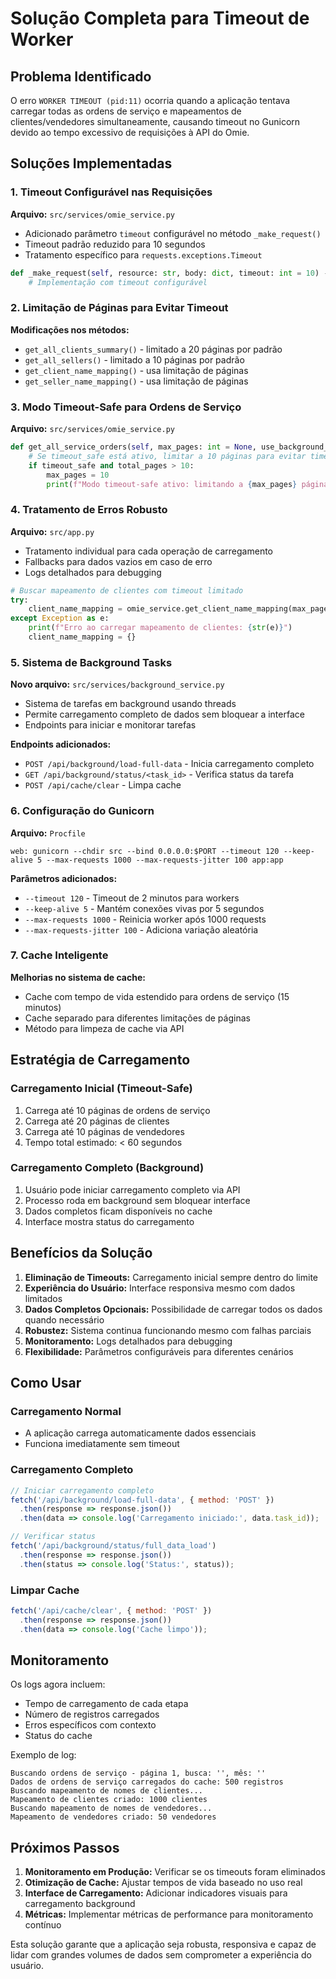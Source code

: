 # Solução Completa para Timeout de Worker

## Problema Identificado

O erro `WORKER TIMEOUT (pid:11)` ocorria quando a aplicação tentava carregar todas as ordens de serviço e mapeamentos de clientes/vendedores simultaneamente, causando timeout no Gunicorn devido ao tempo excessivo de requisições à API do Omie.

## Soluções Implementadas

### 1. Timeout Configurável nas Requisições

**Arquivo:** `src/services/omie_service.py`

- Adicionado parâmetro `timeout` configurável no método `_make_request()`
- Timeout padrão reduzido para 10 segundos
- Tratamento específico para `requests.exceptions.Timeout`

```python
def _make_request(self, resource: str, body: dict, timeout: int = 10) -> dict:
    # Implementação com timeout configurável
```

### 2. Limitação de Páginas para Evitar Timeout

**Modificações nos métodos:**
- `get_all_clients_summary()` - limitado a 20 páginas por padrão
- `get_all_sellers()` - limitado a 10 páginas por padrão
- `get_client_name_mapping()` - usa limitação de páginas
- `get_seller_name_mapping()` - usa limitação de páginas

### 3. Modo Timeout-Safe para Ordens de Serviço

**Arquivo:** `src/services/omie_service.py`

```python
def get_all_service_orders(self, max_pages: int = None, use_background_loading: bool = True, timeout_safe: bool = True):
    # Se timeout_safe está ativo, limitar a 10 páginas para evitar timeout
    if timeout_safe and total_pages > 10:
        max_pages = 10
        print(f"Modo timeout-safe ativo: limitando a {max_pages} páginas para evitar timeout")
```

### 4. Tratamento de Erros Robusto

**Arquivo:** `src/app.py`

- Tratamento individual para cada operação de carregamento
- Fallbacks para dados vazios em caso de erro
- Logs detalhados para debugging

```python
# Buscar mapeamento de clientes com timeout limitado
try:
    client_name_mapping = omie_service.get_client_name_mapping(max_pages=20)
except Exception as e:
    print(f"Erro ao carregar mapeamento de clientes: {str(e)}")
    client_name_mapping = {}
```

### 5. Sistema de Background Tasks

**Novo arquivo:** `src/services/background_service.py`

- Sistema de tarefas em background usando threads
- Permite carregamento completo de dados sem bloquear a interface
- Endpoints para iniciar e monitorar tarefas

**Endpoints adicionados:**
- `POST /api/background/load-full-data` - Inicia carregamento completo
- `GET /api/background/status/<task_id>` - Verifica status da tarefa
- `POST /api/cache/clear` - Limpa cache

### 6. Configuração do Gunicorn

**Arquivo:** `Procfile`

```
web: gunicorn --chdir src --bind 0.0.0.0:$PORT --timeout 120 --keep-alive 5 --max-requests 1000 --max-requests-jitter 100 app:app
```

**Parâmetros adicionados:**
- `--timeout 120` - Timeout de 2 minutos para workers
- `--keep-alive 5` - Mantém conexões vivas por 5 segundos
- `--max-requests 1000` - Reinicia worker após 1000 requests
- `--max-requests-jitter 100` - Adiciona variação aleatória

### 7. Cache Inteligente

**Melhorias no sistema de cache:**
- Cache com tempo de vida estendido para ordens de serviço (15 minutos)
- Cache separado para diferentes limitações de páginas
- Método para limpeza de cache via API

## Estratégia de Carregamento

### Carregamento Inicial (Timeout-Safe)
1. Carrega até 10 páginas de ordens de serviço
2. Carrega até 20 páginas de clientes
3. Carrega até 10 páginas de vendedores
4. Tempo total estimado: < 60 segundos

### Carregamento Completo (Background)
1. Usuário pode iniciar carregamento completo via API
2. Processo roda em background sem bloquear interface
3. Dados completos ficam disponíveis no cache
4. Interface mostra status do carregamento

## Benefícios da Solução

1. **Eliminação de Timeouts:** Carregamento inicial sempre dentro do limite
2. **Experiência do Usuário:** Interface responsiva mesmo com dados limitados
3. **Dados Completos Opcionais:** Possibilidade de carregar todos os dados quando necessário
4. **Robustez:** Sistema continua funcionando mesmo com falhas parciais
5. **Monitoramento:** Logs detalhados para debugging
6. **Flexibilidade:** Parâmetros configuráveis para diferentes cenários

## Como Usar

### Carregamento Normal
- A aplicação carrega automaticamente dados essenciais
- Funciona imediatamente sem timeout

### Carregamento Completo
```javascript
// Iniciar carregamento completo
fetch('/api/background/load-full-data', { method: 'POST' })
  .then(response => response.json())
  .then(data => console.log('Carregamento iniciado:', data.task_id));

// Verificar status
fetch('/api/background/status/full_data_load')
  .then(response => response.json())
  .then(status => console.log('Status:', status));
```

### Limpar Cache
```javascript
fetch('/api/cache/clear', { method: 'POST' })
  .then(response => response.json())
  .then(data => console.log('Cache limpo'));
```

## Monitoramento

Os logs agora incluem:
- Tempo de carregamento de cada etapa
- Número de registros carregados
- Erros específicos com contexto
- Status do cache

Exemplo de log:
```
Buscando ordens de serviço - página 1, busca: '', mês: ''
Dados de ordens de serviço carregados do cache: 500 registros
Buscando mapeamento de nomes de clientes...
Mapeamento de clientes criado: 1000 clientes
Buscando mapeamento de nomes de vendedores...
Mapeamento de vendedores criado: 50 vendedores
```

## Próximos Passos

1. **Monitoramento em Produção:** Verificar se os timeouts foram eliminados
2. **Otimização de Cache:** Ajustar tempos de vida baseado no uso real
3. **Interface de Carregamento:** Adicionar indicadores visuais para carregamento background
4. **Métricas:** Implementar métricas de performance para monitoramento contínuo

Esta solução garante que a aplicação seja robusta, responsiva e capaz de lidar com grandes volumes de dados sem comprometer a experiência do usuário.
